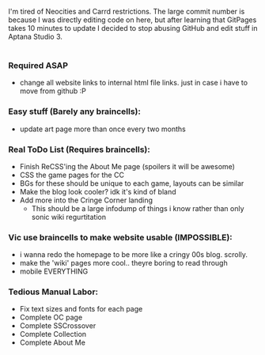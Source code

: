 I'm tired of Neocities and Carrd restrictions. The large commit number is because I was directly editing code on here, but after learning that GitPages takes 10 minutes to update I decided to stop abusing GitHub and edit stuff in Aptana Studio 3.
<br /><br />
### Required ASAP
- change all website links to internal html file links. just in case i have to move from github :P
### Easy stuff (Barely any braincells):
- update art page more than once every two months
### Real ToDo List (Requires braincells):
- Finish ReCSS'ing the About Me page (spoilers it will be awesome)
-  CSS the game pages for the CC
  - BGs for these should be unique to each game, layouts can be similar
- Make the blog look cooler? idk it's kind of bland
- Add more into the Cringe Corner landing
  - This should be a large infodump of things i know rather than only sonic wiki regurtitation
### Vic use braincells to make website usable (IMPOSSIBLE):
- i wanna redo the homepage to be more like a cringy 00s blog. scrolly.
- make the 'wiki' pages more cool.. theyre boring to read through
- mobile EVERYTHING
### Tedious Manual Labor:
- Fix text sizes and fonts for each page
- Complete OC page
- Complete SSCrossover
- Complete Collection
- Complete About Me
